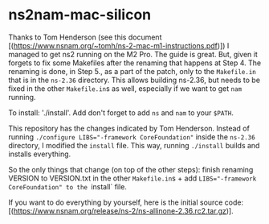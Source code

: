 # ns2nam-mac-silicon

Thanks to Tom Henderson (see this document [(https://www.nsnam.org/~tomh/ns-2-mac-m1-instructions.pdf)]) I managed to get ns2 running on the M2 Pro.
The guide is great. But, given it forgets to fix some Makefiles after the renaming that happens at Step 4. The renaming is done, in Step 5., as a part of the patch, only to the `Makefile.in` that is in the `ns-2.36` directory. This allows building ns-2.36, but needs to be fixed in the other `Makefile.in`s as well, especially if we want to get `nam` running. 

To install: './install'.
Add don't forget to add `ns` and `nam` to your `$PATH`.

This repository has the changes indicated by Tom Henderson.
Instead of running `./configure LIBS="-framework CoreFoundation"` inside the `ns-2.36` directory, I modified the `install` file. This way, running `./install` builds and installs everything.

So the only things that change (on top of the other steps): finish renaming VERSION to VERSION.txt in the other `Makefile.in`s + add `LIBS="-framework CoreFoundation" to the `install` file.

If you want to do everything by yourself, here is the initial source code: [(https://www.nsnam.org/release/ns-2/ns-allinone-2.36.rc2.tar.gz)].
